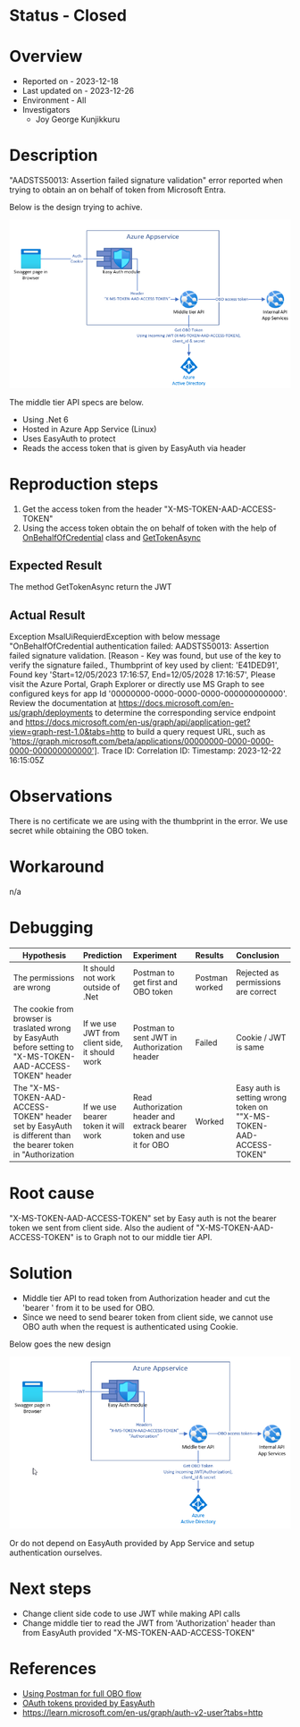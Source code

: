 # Status - Closed
# Overview
- Reported on - 2023-12-18
- Last updated on - 2023-12-26
- Environment - All
- Investigators
  - Joy George Kunjikkuru

# Description

"AADSTS50013: Assertion failed signature validation" error reported when trying to obtain an on behalf of token from Microsoft Entra.

Below is the design trying to achive.

[![](https://github.com/blogfiles/blogfiles.github.io/blob/master/joymonscode/2023/12/26-obo-aadsts50013/01-cookie.png?raw=true)](https://github.com/blogfiles/blogfiles.github.io/blob/master/joymonscode/2023/12/26-obo-aadsts50013/01-cookie.png?raw=true)

The middle tier API specs are below.
- Using .Net 6
- Hosted in Azure App Service (Linux)
- Uses EasyAuth to protect
- Reads the access token that is given by EasyAuth via header

# Reproduction steps

1. Get the access token from the header "X-MS-TOKEN-AAD-ACCESS-TOKEN"
2. Using the access token obtain the on behalf of token with the help of [OnBehalfOfCredential](https://learn.microsoft.com/en-us/dotnet/api/azure.identity.onbehalfofcredential?view=azure-dotnet) class and [GetTokenAsync](https://learn.microsoft.com/en-us/dotnet/api/azure.identity.onbehalfofcredential.gettokenasync?view=azure-dotnet)

## Expected Result
The method GetTokenAsync return the JWT
## Actual Result

Exception MsalUiRequierdException with below message
"OnBehalfOfCredential authentication failed: AADSTS50013: Assertion failed signature validation. [Reason - Key was found, but use of the key to verify the signature failed., Thumbprint of key used by client: 'E41DE<cert thumbprint>D91', Found key 'Start=12/05/2023 17:16:57, End=12/05/2028 17:16:57', Please visit the Azure Portal, Graph Explorer or directly use MS Graph to see configured keys for app Id '00000000-0000-0000-0000-000000000000'. Review the documentation at https://docs.microsoft.com/en-us/graph/deployments to determine the corresponding service endpoint and https://docs.microsoft.com/en-us/graph/api/application-get?view=graph-rest-1.0&tabs=http to build a query request URL, such as 'https://graph.microsoft.com/beta/applications/00000000-0000-0000-0000-000000000000']. Trace ID: <guid> Correlation ID: <guid> Timestamp: 2023-12-22 16:15:05Z

# Observations
There is no certificate we are using with the thumbprint in the error. We use secret while obtaining the OBO token.
  
# Workaround
n/a
# Debugging

|Hypothesis| Prediction | Experiment | Results | Conclusion |
|---|:---|:---|:---|:---|
|The permissions are wrong|It should not work outside of .Net| Postman to get first and OBO token |Postman worked| Rejected as permissions are correct|
|The cookie from browser is traslated wrong by EasyAuth before setting to "X-MS-TOKEN-AAD-ACCESS-TOKEN" header |If we use JWT from client side, it should work|Postman to sent JWT in Authorization header|Failed| Cookie / JWT is same|
| The "X-MS-TOKEN-AAD-ACCESS-TOKEN" header set by EasyAuth is different than the bearer token in "Authorization|If we use bearer token it will work|Read Authorization header and extrack bearer token and use it for OBO|Worked|Easy auth is setting wrong token on ""X-MS-TOKEN-AAD-ACCESS-TOKEN"|


# Root cause
"X-MS-TOKEN-AAD-ACCESS-TOKEN" set by Easy auth is not the bearer token we sent from client side. Also the audient of "X-MS-TOKEN-AAD-ACCESS-TOKEN" is to Graph not to our middle tier API.

# Solution
  - Middle tier API to read token from Authorization header and cut the 'bearer ' from it to be used for OBO.
  - Since we need to send bearer token from client side, we cannot use OBO auth when the request is authenticated using Cookie.

Below goes the new design

[![](https://github.com/blogfiles/blogfiles.github.io/blob/master/joymonscode/2023/12/26-obo-aadsts50013/05-jwt-authorization-header.png?raw=true)](https://github.com/blogfiles/blogfiles.github.io/blob/master/joymonscode/2023/12/26-obo-aadsts50013/05-jwt-authorization-header.png?raw=true)

Or do not depend on EasyAuth provided by App Service and setup authentication ourselves.

# Next steps

- Change client side code to use JWT while making API calls
- Change middle tier to read the JWT from 'Authorization' header than from EasyAuth provided "X-MS-TOKEN-AAD-ACCESS-TOKEN"


# References
- [Using Postman for full OBO flow](https://learn.microsoft.com/en-us/answers/questions/1162541/middle-tier-access-token-request-and-getting-the-i)
- [OAuth tokens provided by EasyAuth](https://learn.microsoft.com/en-us/azure/app-service/configure-authentication-oauth-tokens#retrieve-tokens-in-app-code)
- https://learn.microsoft.com/en-us/graph/auth-v2-user?tabs=http
